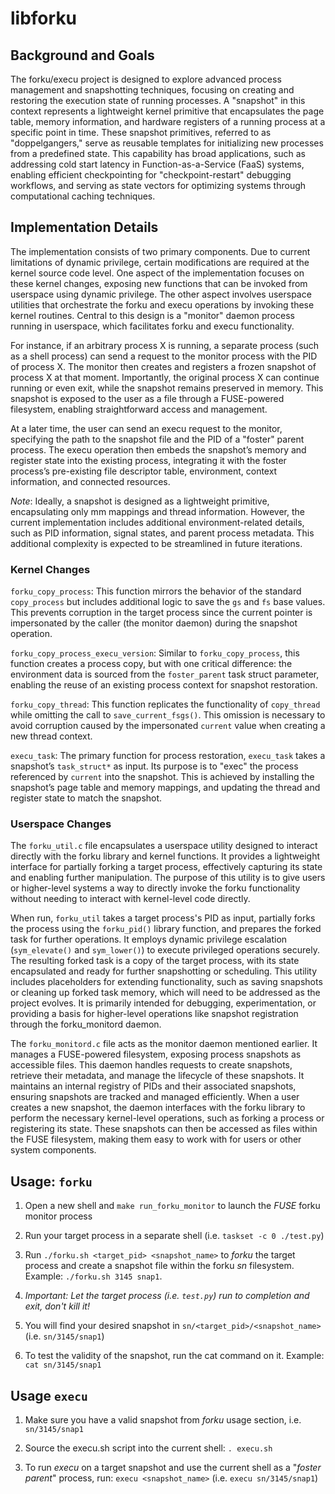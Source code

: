 # libforku

## Background and Goals

The forku/execu project is designed to explore advanced process management and snapshotting techniques, focusing on creating and restoring the execution
state of running processes. A "snapshot" in this context represents a lightweight kernel primitive that encapsulates the page table, memory information,
and hardware registers of a running process at a specific point in time. These snapshot primitives, referred to as "doppelgangers," serve as reusable templates
for initializing new processes from a predefined state. This capability has broad applications, such as addressing cold start latency in
Function-as-a-Service (FaaS) systems, enabling efficient checkpointing for "checkpoint-restart" debugging workflows, and serving as state vectors for
optimizing systems through computational caching techniques.

## Implementation Details

The implementation consists of two primary components. Due to current limitations of dynamic privilege, certain modifications are required at the kernel
source code level. One aspect of the implementation focuses on these kernel changes, exposing new functions that can be invoked from userspace using
dynamic privilege. The other aspect involves userspace utilities that orchestrate the forku and execu operations by invoking these kernel routines.
Central to this design is a "monitor" daemon process running in userspace, which facilitates forku and execu functionality.

For instance, if an arbitrary process X is running, a separate process (such as a shell process) can send a request to the monitor process with the PID
of process X. The monitor then creates and registers a frozen snapshot of process X at that moment. Importantly, the original process X can continue
running or even exit, while the snapshot remains preserved in memory. This snapshot is exposed to the user as a file through a FUSE-powered filesystem,
enabling straightforward access and management.

At a later time, the user can send an execu request to the monitor, specifying the path to the snapshot file and the PID of a "foster" parent process.
The execu operation then embeds the snapshot’s memory and register state into the existing process, integrating it with the foster process’s pre-existing
file descriptor table, environment, context information, and connected resources.

*Note*: Ideally, a snapshot is designed as a lightweight primitive, encapsulating only mm mappings and thread information. However, the current
implementation includes additional environment-related details, such as PID information, signal states, and parent process metadata. This additional
complexity is expected to be streamlined in future iterations.

### Kernel Changes

`forku_copy_process`:
This function mirrors the behavior of the standard `copy_process` but includes additional logic to save the `gs` and `fs` base values. This prevents
corruption in the target process since the current pointer is impersonated by the caller (the monitor daemon) during the snapshot operation.

`forku_copy_process_execu_version`:
Similar to `forku_copy_process`, this function creates a process copy, but with one critical difference: the environment data is sourced from the `foster_parent`
task struct parameter, enabling the reuse of an existing process context for snapshot restoration.

`forku_copy_thread`:
This function replicates the functionality of `copy_thread` while omitting the call to `save_current_fsgs()`. This omission is necessary to avoid corruption
caused by the impersonated `current` value when creating a new thread context.

`execu_task`:
The primary function for process restoration, `execu_task` takes a snapshot’s `task_struct*` as input. Its purpose is to "exec" the process referenced by
`current` into the snapshot. This is achieved by installing the snapshot’s page table and memory mappings, and updating the thread and register state to
match the snapshot.

### Userspace Changes

The `forku_util.c` file encapsulates a userspace utility designed to interact directly with the forku library and kernel functions. It provides a
lightweight interface for partially forking a target process, effectively capturing its state and enabling further manipulation. The purpose of this
utility is to give users or higher-level systems a way to directly invoke the forku functionality without needing to interact with kernel-level code directly.

When run, `forku_util` takes a target process's PID as input, partially forks the process using the `forku_pid()` library function, and prepares the forked task for further operations. It employs dynamic privilege escalation (`sym_elevate()` and `sym_lower()`) to execute privileged operations securely. The resulting forked task is a copy of the target process, with its state encapsulated and ready for further snapshotting or scheduling. This utility includes placeholders for extending functionality, such as saving snapshots or cleaning up forked task memory, which will need to be addressed as the project evolves. It is primarily intended for debugging, experimentation, or providing a basis for higher-level operations like snapshot registration through the forku_monitord daemon.

The `forku_monitord.c` file acts as the monitor daemon mentioned earlier. It manages a FUSE-powered filesystem, exposing process snapshots as accessible files. This daemon handles requests to create snapshots, retrieve their metadata, and manage the lifecycle of these snapshots. It maintains an internal registry of PIDs and their associated snapshots, ensuring snapshots are tracked and managed efficiently. When a user creates a new snapshot, the daemon interfaces with the forku library to perform the necessary kernel-level operations, such as forking a process or registering its state. These snapshots can then be accessed as files within the FUSE filesystem, making them easy to work with for users or other system components.

## Usage: `forku`

1) Open a new shell and `make run_forku_monitor` to launch the _FUSE_ forku monitor process

2) Run your target process in a separate shell (i.e. `taskset -c 0 ./test.py`)

3) Run `./forku.sh <target_pid> <snapshot_name>` to _forku_ the target process and create a snapshot
file within the forku _sn_ filesystem. Example: `./forku.sh 3145 snap1`.

4) *Important: Let the target process (i.e. `test.py`) run to completion and exit, don't kill it!*

5) You will find your desired snapshot in `sn/<target_pid>/<snapshot_name>` (i.e. `sn/3145/snap1`)

6) To test the validity of the snapshot, run the cat command on it. Example: `cat sn/3145/snap1`

## Usage `execu`

1) Make sure you have a valid snapshot from _forku_ usage section, i.e. `sn/3145/snap1`

2) Source the execu.sh script into the current shell: `. execu.sh`

3) To run _execu_ on a target snapshot and use the current shell as a "_foster parent_" process, run: `execu <snapshot_name>` (i.e. `execu sn/3145/snap1`)
